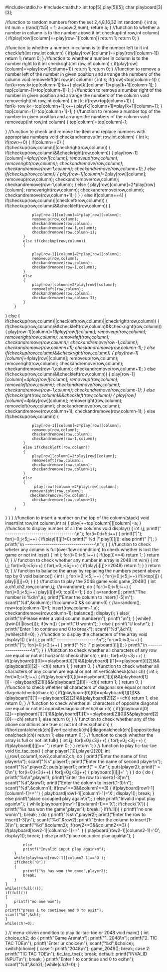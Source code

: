 #include<stdio.h>
#include<math.h>
int top[5],play[5][5];
char playboard[3][3];

//function to random numbers from the set 2,4,8,16,32
int random()
{
    int a;
    int num = (rand()%5) + 1;
    a=pow(2,num);
    return a;
}
//function to whether a number in column is to the number above it
int checkup(int row,int column)
{
    if(play[row][column]==play[row-1][column])
    return 1;
    return 0;
}

//function to whether a number in column is to the number left to it
int checkleft(int row,int column)
{
    if(play[row][column]==play[row][column-1])
    return 1;
    return 0;
}
//function to whether a number in column is to the number right to it
int checkright(int row,int column)
{
    if(play[row][column]==play[row][column+1])
    return 1;
    return 0;
}
//function to remove a number left of the number in given position and arrange the numbers of the column
void removeleft(int row,int column)
{
  int k;
    if((row)<top[column-1])
        {
            for(k=row;k<top[column-1];k++)
            play[k][column-1]=play[k+1][column-1];
        }
     top[column-1]=top[column-1]-1;
}
//function to remove a number right of the number in given position and arrange the numbers of the column
void removeright(int row,int column)
{
    int k;
    if(row<top[column+1])
    {
     for(k=row;k<=top[column+1];k++)
     play[k][column+1]=play[k+1][column+1];
    }
    top[column+1]=top[column+1]-1;
}
//function to remove a number  top of the number in given position and arrange the numbers of the column
void removeup(int row,int column)
{
    top[column]=top[column]-1;

}
//function to check and remove the item and replace numbers with appropriate numbers
void checkandremove(int row,int column)
{
    int k;
    if(row>=0)
   {
     if(column==0)
   {
        if(checkup(row,column)||checkright(row,column))
        {
            if(checkup(row,column)&&checkright(row,column))
            {
               play[row-1][column]=4*play[row][column];
                removeup(row,column);
                removeright(row,column);
                checkandremove(row,column);
                checkandremove(row-1,column);
                checkandremove(row,column+1);
            }
            else if(checkup(row,column))
            {
                play[row-1][column]=2*play[row][column];
                removeup(row,column);
                checkandremove(row,column);
                checkandremove(row-1,column);
            }
            else
            {
                play[row][column]=2*play[row][column];
                removeright(row,column);
                checkandremove(row,column);
                checkandremove(row,column+1);
            }
        }
   }
    else if(column==4)
   {
        if(checkup(row,column)||checkleft(row,column))
        {
            if(checkup(row,column)&&checkleft(row,column))
            {

                play[row-1][column]=4*play[row][column];
                removeup(row,column);
                checkandremove(row,column);
                checkandremove(row-1,column);
                checkandremove(row,column-1);
            }
            else if(checkup(row,column))
            {

                play[row-1][column]=2*play[row][column];
                removeup(row,column);
                checkandremove(row,column);
                checkandremove(row-1,column);
            }
            else
            {
                play[row][column]=2*play[row][column];
                removeleft(row,column);
                checkandremove(row,column);
                checkandremove(row,column-1);
            }
        }
   }
      else
   {
        if(checkup(row,column)||checkleft(row,column)||checkright(row,column))
        {
            if(checkup(row,column)&&checkleft(row,column)&&checkright(row,column))
            {
                play[row-1][column]=16*play[row][column];
                removeup(row,column);
                removeright(row,column);
                removeleft(row,column);
                checkandremove(row,column);
                checkandremove(row-1,column);
                checkandremove(row,column+1);
                checkandremove(row,column-1);
            }
            else if(checkup(row,column)&&checkright(row,column))
            {
                play[row-1][column]=4*play[row][column];
                removeup(row,column);
                removeright(row,column);
                checkandremove(row,column);
                checkandremove(row-1,column);
                checkandremove(row,column+1);
            }
            else if(checkup(row,column)&&checkleft(row,column))
            {
                play[row-1][column]=4*play[row][column];
                removeup(row,column);
                removeleft(row,column);
                checkandremove(row,column);
                checkandremove(row-1,column);
                checkandremove(row,column-1);
            }
           else if(checkright(row,column)&&checkleft(row,column))
            {
                play[row][column]=4*play[row][column];
                removeright(row,column);
                removeleft(row,column);
                checkandremove(row,column);
                checkandremove(row,column+1);
                checkandremove(row,column-1);
            }
            else if(checkup(row,column))
            {

                play[row-1][column]=2*play[row][column];
                removeup(row,column);
                checkandremove(row,column);
                checkandremove(row-1,column);
            }
            else if(checkleft(row,column))
            {
                play[row][column]=2*play[row][column];
                removeleft(row,column);
                checkandremove(row,column);
                checkandremove(row,column-1);
            }
            else
            {
                 play[row][column]=2*play[row][column];
               removeright(row,column);
               checkandremove(row,column);
                checkandremove(row,column+1);
            }
        }
   }
   }
}
//function to insert a number on the top of the column(stack)
void insert(int row,int column,int a)
{
    play[++top[column]][column]=a;
}
//function to display number of all the columns
void display()
{
    int i,j;
    printf(" -----------------------------------\n");
    for(i=0;i<5;i++)
    {
        printf("|");
        for(j=0;j<5;j++)
        {
            if(play[i][j]!=0)
        printf("  %d  |",play[i][j]);
        else
        printf("      |");
    }
    printf("\n -----------------------------------\n");
    }
}
//function to check wheter any column is full(overflow conndition) to check whether is lost the game or not
int lose()
{
    int i;
    for(i=0;i<5;i++)
    {
        if(top[i]==4)
        return 1;
    }
    return 0;
}
// function to check whether any number in array is 2048
int win()
{
    int i,j;
    for(i=0;i<5;i++)
    {
        for(j=0;j<5;j++)
        {
            if(play[i][j]>=2048)
            return 1;
        }
    }
    return 0;
}
// function to balance the array by replacing the numbers pesent above top by 0
void balance()
{
    int i,j;
    for(i=0;i<5;i++)
    {
        for(j=0;j<5;j++)
        if(i>top[j])
        {
            play[i][j]=0;
        }
    }
}
//function to play the 2048 game
void game_2048()
{
    int a,ch1,ch2,row,column,i,j;
    //a=random();
    do
    {
    for(i=0;i<5;i++)
    {
        for(j=0;j<5;j++)
        play[i][j]=0;
        top[i]=-1;
    }
    do
    {
        a=random();
        printf("The number is %d\n",a);
        printf("Enter the column to insert(1-5)\n");
        scanf("%d",&column);
        if(column>0 && column<6)
        {
        //a=random();
        row=top[column-1]+1;
        insert(row,column-1,a);
        checkandremove(row,column-1);
        balance();
        display();
        }
        else{
            printf("\nPlease enter a  valid column number\n");
            printf("\n");
        }
    }while(!((win())||lose()));
    if(win())
    {
        printf("U won\n");
    }
    else
    {
        printf("U lost\n");
    }
    printf("Enter 1 to continue and 0 to break");
    scanf("%d",&ch1);
    }while(ch1!=0);
}
//function to display the characters of the array
void display1()
{
    int i,j;
    printf(" --------------------\n");
    for(i=0;i<3;i++)
    {
        printf("|");
        for(j=0;j<3;j++)
        {
        printf("  %c  |",playboard[i][j]);
    }
    printf("\n --------------------\n");
    }
}
//function to check whether all characters of any row are equal or not
int horizontalcheck(char ch)
{
    int i;
    for(i=0;i<3;i++)
    {
        if((playboard[i][0]==playboard[i][1])&&(playboard[i][1]==playboard[i][2])&&(playboard[i][2]==ch))
        return 1;
    }
    return 0;
}
//function to check whether all characters of any column are equal or not
int verticalcheck(char ch)
{
    int i;
    for(i=0;i<3;i++)
    {
        if((playboard[0][i]==playboard[1][i])&&(playboard[1][i]==playboard[2][i])&&(playboard[2][i]==ch))
        return 1;
    }
    return 0;
}
//function to check whether all characters of diagonal sre equal or not
int diagonalcheck(char ch)
{
    if((playboard[0][0]==playboard[1][1])&&(playboard[1][1]==playboard[2][2])&&(playboard[2][2]==ch))
        return 1;
    else
        return 0;
}
// function to check whether all characters of opposite diagonal are equal or not
int oppositediagonalcheck(char ch)
{
   if((playboard[0][2]==playboard[1][1])&&(playboard[1][1]==playboard[2][0])&&playboard[2][0]==ch)
        return 1;
    else
        return 0;
}
// function to check whether any of the above conditions are true or not
int check(char ch)
{
    if(horizontalcheck(ch)||verticalcheck(ch)||diagonalcheck(ch)||oppositediagonalcheck(ch))
    return 1;
    else
    return 0;
}
// function to check whether the array is full or not
int full()
{
    int i,j;
    for(i=0;i<3;i++)
    {
        for(j=0;j<3;j++)
        {
            if(playboard[i][j]==' ')
            return 0;
        }
    }
    return 1;
}
// function to play tic-tac-toe
void tic_tac_toe()
{
    char player1[10],player2[20];
    int i,j,row1,column1,row2,column2,ch;
    do
    {
    printf("Enter the name of first player\n");
    scanf("%s",player1);
    printf("Enter the name of second player\n");
    scanf("%s",player2);
    puts(player1);
    printf(" = X\n");
    puts(player2);
    printf(" =  O\n");
    for(i=0;i<3;i++)
    {
        for(j=0;j<3;j++)
        {
            playboard[i][j]=' ';
        }
    }
    do
    {
        do
        {
            printf("%s\n",player1);
            printf("Enter the row to insert(1-3)\n");
            scanf("%d",&row1);
            printf("Enter the column to insert(1-3)\n");
            scanf("%d",&column1);
            if(row1<=3&&column1<=3)
            {
                if(playboard[row1-1][column1-1]==' ')
                {
                    playboard[row1-1][column1-1]='X';
                    display1();
                    break;
                }
                else
                    printf("place occupied play again\n");
            }
            else
            printf("Invalid input play again\n");
        }
        while(playboard[row1-1][column1-1]=='X');
        if(check('X'))
        {
            printf("%s has won the game",player1);
            break;
        }
    if(full())
    {
        printf("no one won\n");
        break;
    }
         do
        {
            printf("%s\n",player2);
            printf("Enter the row to insert(1-3)\n");
            scanf("%d",&row2);
            printf("Enter the column to insert(1-3)\n");
            scanf("%d",&column2);
            if(row2<=3&&column2<=3)
            {
              if(playboard[row2-1][column2-1]==' ')
              {
                playboard[row2-1][column2-1]='O';
                 display1();
                break;
              }
                else
                printf("place occupied play again\n");
             }

            else
            printf("Invalid input play again\n");
        }
        while(playboard[row2-1][column2-1]=='O');
        if(check('O'))
        {
            printf("%s has won the game",player2);
            break;
        }
    }
    while(!(full()));
    if(full())
    {
        printf("no one won");
    }
    printf("press 1 to continue and 0 to exit");
    scanf("%d",&ch);
    }
    while(ch!=0);
}
// menu-driven condition to play tic-tac-toe or 2048
void main()
{
    int choice,ch2;
    do
    {
        printf("Game Arena\n");
        printf("1. 2048\n");
        printf("2. TIC TAC TOE\n");
        printf("Enter ur choice\n");
        scanf("%d",&choice);
        switch(choice)
        {
            case 1:
            printf("2048\n");
            game_2048();
            break;
            case 2:
            printf("TIC TAC TOE\n");
            tic_tac_toe();
            break;
            default:
            printf("INVALID INPUT\n");
            break;
        }
        printf("Enter 1 to continue and 0 to exit\n");
        scanf("%d",&ch2);
    }while(ch2!=0);
    }
